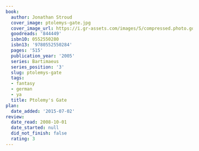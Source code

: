 ```yaml
---
book:
  author: Jonathan Stroud
  cover_image: ptolemys-gate.jpg
  cover_image_url: https://i.gr-assets.com/images/S/compressed.photo.goodreads.com/books/1347310729l/844449.jpg
  goodreads: '844449'
  isbn10: 0552550280
  isbn13: '9780552550284'
  pages: '515'
  publication_year: '2005'
  series: Bartimaeus
  series_position: '3'
  slug: ptolemys-gate
  tags:
  - fantasy
  - german
  - ya
  title: Ptolemy's Gate
plan:
  date_added: '2015-07-02'
review:
  date_read: 2008-10-01
  date_started: null
  did_not_finish: false
  rating: 3
---
```

